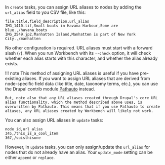 In `create` tasks, you can assign URL aliases to nodes by adding the `url_alias` field to you CSV file, like this:

```text
file,title,field_description,url_alias
IMG_1410.tif,Small boats in Havana Harbour,Some are blue.,/havana_boats
IMG_2549.jp2,Manhatten Island,Manhatten is part of New York City.,/manhatten
```

No other configuration is required. URL aliases must start with a forward slash (`/`). When you run Workbench with its `--check` option, it will check whether each alias starts with this character, and whether the alias already exists.

!!! note
    This method of assigning URL aliases is useful if you have pre-existing aliases. If you want to assign URL aliases that are derived from node-specific field data (like title, date, taxonomy terms, etc.), you can use the Drupal contrib module [Pathauto](https://www.drupal.org/project/pathauto) instead.

    But, note also that any URL aliases created through Drupal's core URL alias functionality, which the method described above uses, is overwritten by Pathauto. This means that if you use Pathauto to create aliases, any URL aliases created by Workbench will likely not work.

You can also assign URL aliases in `update` tasks:

```text
node_id,url_alias
345,/this_is_a_cool_item
367,/soisthisone
```

However, in `update` tasks, you can only assign/update the `url_alias` for nodes that do not already have an alias. Your `update_mode` setting can be either `append` or `replace`.
